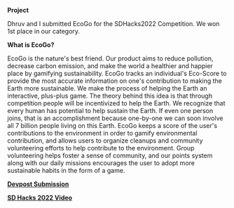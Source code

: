**Project**

Dhruv and I submitted EcoGo for the SDHacks2022 Competition. We won 1st place in our category.

**What is EcoGo?**

EcoGo is the nature's best friend. Our product aims to reduce pollution, decrease carbon emission, and make the world a healthier and happier place by gamifying sustainability. EcoGo tracks an individual's Eco-Score to provide the most accurate information on one's contribution to making the Earth more sustainable. We make the process of helping the Earth an interactive, plus-plus game. The theory behind this idea is that through competition people will be incentivized to help the Earth. We recognize that every human has potential to help sustain the Earth. If even one person joins, that is an accomplishment because one-by-one we can soon involve all 7 billion people living on this Earth. EcoGo keeps a score of the user's contributions to the environment in order to gamify environmental contribution, and allows users to organize cleanups and community volunteering efforts to help contribute to the environment. Group volunteering helps foster a sense of community, and our points system along with our daily missions encourages the user to adopt more sustainable habits in the form of a game.


[**Devpost Submission**](https://devpost.com/software/ecogo-w3lzc9)


[**SD Hacks 2022 Video**](https://www.youtube.com/watch?v=tsphdji7BQs)

